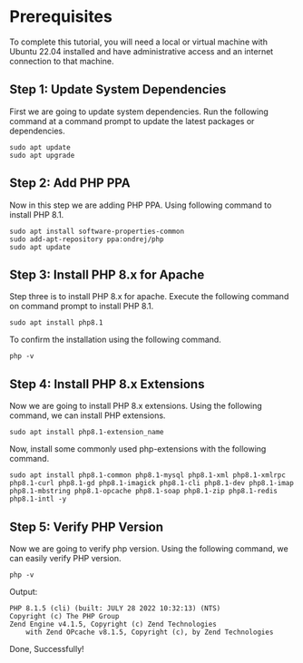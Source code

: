 # Prerequisites

To complete this tutorial, you will need a local or virtual machine with Ubuntu 22.04 installed and have administrative access and an internet connection to that machine.

## Step 1: Update System Dependencies

First we are going to update system dependencies. Run the following command at a command prompt to update the latest packages or dependencies.
```
sudo apt update
sudo apt upgrade
```

## Step 2: Add PHP PPA

Now in this step we are adding PHP PPA. Using following command to install PHP 8.1.
```
sudo apt install software-properties-common
sudo add-apt-repository ppa:ondrej/php
sudo apt update
```

## Step 3: Install PHP 8.x for Apache

Step three is to install PHP 8.x for apache. Execute the following command on command prompt to install PHP 8.1.
```
sudo apt install php8.1
```
To confirm the installation using the following command.
```
php -v
```

## Step 4: Install PHP 8.x Extensions

Now we are going to install PHP 8.x extensions. Using the following command, we can install PHP extensions.
```
sudo apt install php8.1-extension_name
```

Now, install some commonly used php-extensions with the following command.
```
sudo apt install php8.1-common php8.1-mysql php8.1-xml php8.1-xmlrpc php8.1-curl php8.1-gd php8.1-imagick php8.1-cli php8.1-dev php8.1-imap php8.1-mbstring php8.1-opcache php8.1-soap php8.1-zip php8.1-redis php8.1-intl -y
```

## Step 5: Verify PHP Version

Now we are going to verify php version. Using the following command, we can easily verify PHP version.
```
php -v
```

Output:
```
PHP 8.1.5 (cli) (built: JULY 28 2022 10:32:13) (NTS)
Copyright (c) The PHP Group
Zend Engine v4.1.5, Copyright (c) Zend Technologies
    with Zend OPcache v8.1.5, Copyright (c), by Zend Technologies
```

Done, Successfully!

